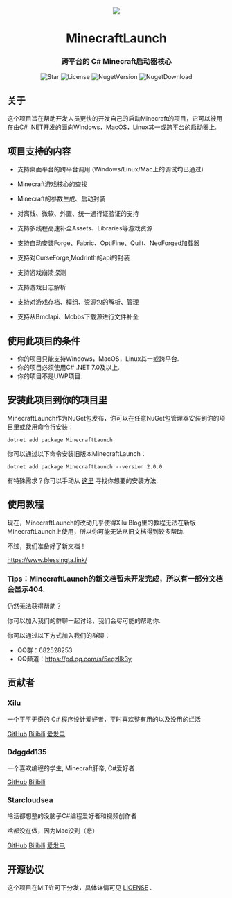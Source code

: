 <div align="center">

<img src="http://blessing-studio.cn/wp-content/uploads/2024/06/组件-8.png"/>

# MinecraftLaunch


### 跨平台的 C# Minecraft启动器核心

![Star](https://img.shields.io/github/stars/Blessing-Studio/MinecraftLaunch?logo=github&label=Star&style=for-the-badge)
![License](https://img.shields.io/github/license/Blessing-Studio/MinecraftLaunch?logo=github&label=开源协议&style=for-the-badge&color=ff7a35)
![NugetVersion](https://img.shields.io/nuget/v/MinecraftLaunch?logo=nuget&label=Nuget包版本&style=for-the-badge)
![NugetDownload](https://img.shields.io/nuget/dt/MinecraftLaunch?logo=nuget&label=Nuget包下载量&style=for-the-badge)

</div>

## 关于

这个项目旨在帮助开发人员更快的开发自己的启动Minecraft的项目，它可以被用在由C# .NET开发的面向Windows，MacOS，Linux其一或跨平台的启动器上.

## 项目支持的内容

- 支持桌面平台的跨平台调用 (Windows/Linux/Mac上的调试均已通过)

- Minecraft游戏核心的查找

- Minecraft的参数生成、启动封装

- 对离线、微软、外置、统一通行证验证的支持

- 支持多线程高速补全Assets、Libraries等游戏资源

- 支持自动安装Forge、Fabric、OptiFine、Quilt、NeoForged加载器

- 支持对CurseForge,Modrinth的api的封装

- 支持游戏崩溃探测

- 支持游戏日志解析

- 支持对游戏存档、模组、资源包的解析、管理

- 支持从Bmclapi、Mcbbs下载源进行文件补全

## 使用此项目的条件

- 你的项目只能支持Windows，MacOS，Linux其一或跨平台.
- 你的项目必须使用C# .NET 7.0及以上.
- 你的项目不是UWP项目.

## 安装此项目到你的项目里

MinecraftLaunch作为NuGet包发布，你可以在任意NuGet包管理器安装到你的项目里或使用命令行安装：

```
dotnet add package MinecraftLaunch
```

你可以通过以下命令安装旧版本MinecraftLaunch：
```
dotnet add package MinecraftLaunch --version 2.0.0
```
有特殊需求？你可以手动从 [这里](https://www.nuget.org/packages/MinecraftLaunch) 寻找你想要的安装方法.

## 使用教程

现在，MinecraftLaunch的改动几乎使得Xilu Blog里的教程无法在新版MinecraftLaunch上使用，所以你可能无法从旧文档得到较多帮助.

不过，我们准备好了新文档！

https://www.blessingta.link/

### Tips：MinecraftLaunch的新文档暂未开发完成，所以有一部分文档会显示404.

仍然无法获得帮助？

你可以加入我们的群聊一起讨论，我们会尽可能的帮助你.

你可以通过以下方式加入我们的群聊：

- QQ群：682528253
- QQ频道：https://pd.qq.com/s/5eqzllk3y

## 贡献者

### [Xilu](https://baka_hs.gitee.io/xilu-baka/)

一个平平无奇的 C# 程序设计爱好者，平时喜欢整有用的以及没用的烂活

[GitHub](https://github.com/YangSpring114)
[Bilibili](https://space.bilibili.com/1098028524?spm_id_from=333.999.0.0)
[爱发电](https://afdian.net/a/WonderLab)

### Ddggdd135

一个喜欢编程的学生, Minecraft肝帝, C#爱好者

[GitHub](https://github.com/JWJUN233233)
[Bilibili](https://space.bilibili.com/1049351987)

### Starcloudsea

啥活都想整的没脑子C#编程爱好者和视频创作者

啥都没在做，因为Mac没到（悲）

[GitHub](https://github.com/Starcloudsea)
[Bilibili](https://space.bilibili.com/2123349162?spm_id_from=333.1007.0.0)
[爱发电](https://afdian.net/a/Starcloudsea)

## 开源协议

这个项目在MIT许可下分发，具体详情可见 [LICENSE](还没创建) .
